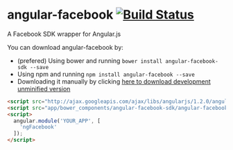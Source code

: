 # angular-facebook [![Build Status](https://travis-ci.org/gdi2290/angular-facebook.png?branch=master)](https://travis-ci.org/gdi2290/angular-facebook)
A Facebook SDK wrapper for Angular.js


You can download angular-facebook by:

* (prefered) Using bower and running `bower install angular-facebook-sdk --save`
* Using npm and running `npm install angular-facebook --save`
* Downloading it manually by clicking [here to download development unminified version](https://raw.github.com/gdi2290/angular-facebook/master/angular-facebook.js)


````html
<script src="http://ajax.googleapis.com/ajax/libs/angularjs/1.2.0/angular.js"></script>
<script src="app/bower_components/angular-facebook-sdk/angular-facebook-sdk.js"></script>
<script>
  angular.module('YOUR_APP', [
    'ngFacebook'
  ]);
</script>

````
